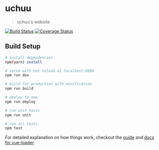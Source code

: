 # uchuu

> uchuu's website

[![Build Status](https://travis-ci.org/uchuuio/website.svg?branch=master)](https://travis-ci.org/uchuuio/website)
[![Coverage Status](https://coveralls.io/repos/github/uchuuio/website/badge.svg?branch=master)](https://coveralls.io/github/uchuuio/website?branch=master)

## Build Setup

``` bash
# install dependencies
npm(yarn) install

# serve with hot reload at localhost:8080
npm run dev

# build for production with minification
npm run build

# deploy to now
npm run deploy

# run unit tests
npm run unit

# run all tests
npm test
```

For detailed explanation on how things work, checkout the [guide](http://vuejs-templates.github.io/webpack/) and [docs for vue-loader](http://vuejs.github.io/vue-loader).
